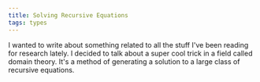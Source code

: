 ```yaml
---
title: Solving Recursive Equations
tags: types
---
```


I wanted to write about something related to all the stuff I've been
reading for research lately. I decided to talk about a super cool
trick in a field called domain theory. It's a method of generating a
solution to a large class of recursive equations.
